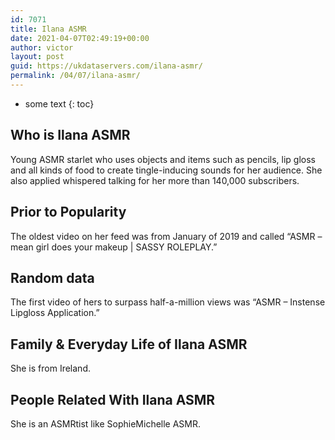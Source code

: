 ```yaml
---
id: 7071
title: Ilana ASMR
date: 2021-04-07T02:49:19+00:00
author: victor
layout: post
guid: https://ukdataservers.com/ilana-asmr/
permalink: /04/07/ilana-asmr/
---
```


* some text
{: toc}


## Who is Ilana ASMR



Young ASMR starlet who uses objects and items such as pencils, lip gloss and all kinds of food to create tingle-inducing sounds for her audience. She also applied whispered talking for her more than 140,000 subscribers.

                
                
                
## Prior to Popularity



The oldest video on her feed was from January of 2019 and called &#8220;ASMR &#8211; mean girl does your makeup | SASSY ROLEPLAY.&#8221; 

                
                
                
## Random data



The first video of hers to surpass half-a-million views was &#8220;ASMR &#8211; Instense Lipgloss Application.&#8221;

                
                
                
## Family & Everyday Life of Ilana ASMR



She is from Ireland.

                
                
                
## People Related With Ilana ASMR



She is an ASMRtist like SophieMichelle ASMR.

                
              
            
          
          
          